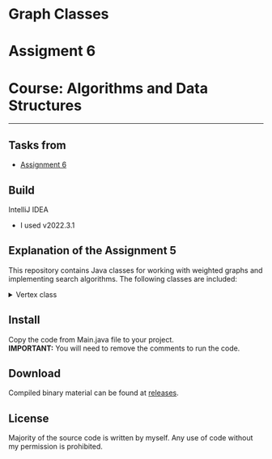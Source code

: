 # Graph Classes
# Assigment 6
# Course: Algorithms and Data Structures
---

## Tasks from
- [Assignment 6](https://moodle.astanait.edu.kz/mod/assign/view.php?id=82710&action=view)

## Build
IntelliJ IDEA
- I used v2022.3.1
## Explanation of the Assignment 5

This repository contains Java classes for working with weighted graphs and implementing search algorithms. 
The following classes are included:

<details>
<summary>Vertex class</summary>
The Vertex class represents a vertex in a graph. It stores the data associated with the vertex, maintains a map of adjacent vertices and their corresponding weights, and keeps track of the distance of the vertex from a source vertex.

Constructor:

Vertex(V data): Initializes a new vertex with the given data.

Methods:

V getData(): Returns the data associated with the vertex.

void addAdjacentVertex(Vertex<V> destination, double weight): Adds an adjacent vertex with its weight to the map of adjacent vertices.
 
Map<Vertex<V>, Double> getAdjacentVertices(): Returns the map of adjacent vertices and their corresponding weights.
 
void setDistance(double distance): Sets the distance of the vertex from a source vertex.
 
double getDistance(): Returns the distance of the vertex from a source vertex.
 
</details>
 
## Install
 Copy the code from Main.java file to your project.  
 **IMPORTANT:** You will need to remove the comments to run the code.

## Download
Compiled binary material can be found at [releases](https://github.com/alisheriq/ass6/tree/master/src).

## License
Majority of the source code is written by myself.
Any use of code without my permission is prohibited.
